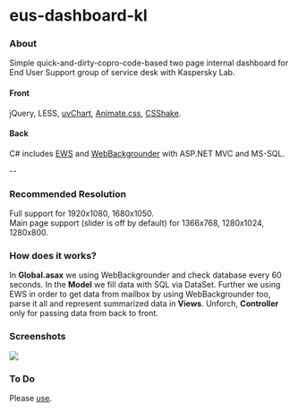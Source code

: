 # eus-dashboard-kl

<h3>About</h3>
Simple quick-and-dirty-сopro-code-based two page internal dashboard for End User Support group of service desk with Kaspersky Lab.

<h4>Front</h4> 
jQuery, LESS, <a href="https://github.com/Imaginea/uvCharts">uvChart</a>, <a href="https://github.com/daneden/animate.css/">Animate.css</a>, <a href="https://github.com/elrumordelaluz/csshake">CSShake</a>.
<h4>Back</h4> 
C# includes <a href="https://github.com/OfficeDev/ews-managed-api">EWS</a> and <a href="https://github.com/NuGet/WebBackgrounder">WebBackgrounder</a> with ASP.NET MVC and MS-SQL.

--

<h3>Recommended Resolution</h3>
Full support for 1920x1080, 1680x1050.
<br/>
Main page support (slider is off by default) for 1366x768, 1280x1024, 1280x800.

<h3>How does it works?</h3>
In <b>Global.asax</b> we using WebBackgrounder and check database every 60 seconds. In the <b>Model</b> we fill data with SQL via DataSet. Further we using EWS in order to get data from mailbox by using WebBackgrounder too, parse it all and represent summarized data in <b>Views</b>. Unforch, <b>Controller</b> only for passing data from back to front.

<h3>Screenshots</h3>
<img src="https://s13.postimg.org/tbrxnhdmf/Untitled_2.png" />


<h3>To Do</h3>
Please <a href="https://github.com/maxmuravyev/eus-dashboard-kl/wiki">use<a>.



